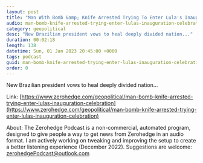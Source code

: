 ```yaml
---
layout: post
title: "Man With Bomb &amp; Knife Arrested Trying To Enter Lula's Inauguration Celebration"
audio: man-bomb-knife-arrested-trying-enter-lulas-inauguration-celebration-0
category: geopolitical
desc: "New Brazilian president vows to heal deeply divided nation..."
duration: 00:02:18
length: 138
datetime: Sun, 01 Jan 2023 20:45:00 +0000
tags: podcast
guid: man-bomb-knife-arrested-trying-enter-lulas-inauguration-celebration-0
order: 0
---
```

New Brazilian president vows to heal deeply divided nation...

Link: [https://www.zerohedge.com/geopolitical/man-bomb-knife-arrested-trying-enter-lulas-inauguration-celebration](https://www.zerohedge.com/geopolitical/man-bomb-knife-arrested-trying-enter-lulas-inauguration-celebration)

About: The Zerohedge Podcast is a non-commercial, automated program, designed to give people a way to get news from Zerohedge in an audio format.  I am actively working on tweaking and improving the setup to create a better listening experience (December 2022).  Suggestions are welcome: [zerohedgePodcast@outlook.com](mailto:zerohedgePodcast@outlook.com)